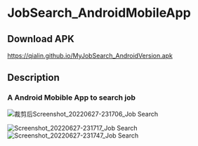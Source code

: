 # JobSearch_AndroidMobileApp

## Download APK

https://qialin.github.io/MyJobSearch_AndroidVersion.apk


## Description

### A Android Mobible App to search job
![裁剪后Screenshot_20220627-231706_Job Search](https://user-images.githubusercontent.com/47118475/176894918-edd0b377-7a3f-41f5-9bbf-8efce5d8be7b.jpg)


![Screenshot_20220627-231717_Job Search](https://user-images.githubusercontent.com/47118475/176894942-88ec1444-31da-4033-b4d3-e04a131e4871.jpg)
![Screenshot_20220627-231747_Job Search](https://user-images.githubusercontent.com/47118475/176894947-991ba699-3837-4b44-9d95-8e5d6f6062a5.jpg)




